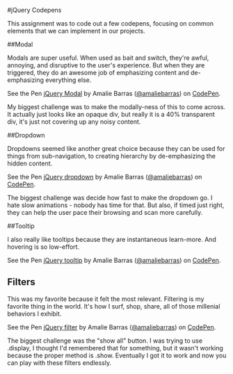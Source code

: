 #jQuery Codepens

This assignment was to code out a few codepens, focusing on common elements that we can implement in our projects. 

##Modal

Modals are super useful. When used as bait and switch, they're awful, annoying, and disruptive to the user's experience. But when they are triggered, they do an awesome job of emphasizing content and de-emphasizing everything else. 

<p data-height="266" data-theme-id="dark" data-slug-hash="oxwRLj" data-default-tab="js,result" data-user="amaliebarras" data-embed-version="2" class="codepen">See the Pen <a href="http://codepen.io/amaliebarras/pen/oxwRLj/">jQuery Modal</a> by Amalie Barras (<a href="http://codepen.io/amaliebarras">@amaliebarras</a>) on <a href="http://codepen.io">CodePen</a>.</p>
<script async src="//assets.codepen.io/assets/embed/ei.js"></script>

My biggest challenge was to make the modally-ness of this to come across. It actually just looks like an opaque div, but really it is a 40% transparent div, it's just not covering up any noisy content.

##Dropdown

Dropdowns seemed like another great choice because they can be used for things from sub-navigation, to creating hierarchy by de-emphasizing the hidden content.

<p data-height="266" data-theme-id="dark" data-slug-hash="aNwgJJ" data-default-tab="html,result" data-user="amaliebarras" data-embed-version="2" class="codepen">See the Pen <a href="http://codepen.io/amaliebarras/pen/aNwgJJ/">jQuery dropdown</a> by Amalie Barras (<a href="http://codepen.io/amaliebarras">@amaliebarras</a>) on <a href="http://codepen.io">CodePen</a>.</p>
<script async src="//assets.codepen.io/assets/embed/ei.js"></script>

The biggest challenge was decide how fast to make the dropdown go. I hate slow animations - nobody has time for that. But also, if timed just right, they can help the user pace their browsing and scan more carefully. 

##Tooltip

I also really like tooltips because they are instantaneous learn-more. And hovering is so low-effort. 

<p data-height="266" data-theme-id="dark" data-slug-hash="MyoNWp" data-default-tab="css,result" data-user="amaliebarras" data-embed-version="2" class="codepen">See the Pen <a href="http://codepen.io/amaliebarras/pen/MyoNWp/">jQuery tooltip</a> by Amalie Barras (<a href="http://codepen.io/amaliebarras">@amaliebarras</a>) on <a href="http://codepen.io">CodePen</a>.</p>
<script async src="//assets.codepen.io/assets/embed/ei.js"></script>

## Filters

This was my favorite because it felt the most relevant. Filtering is my favorite thing in the world. It's how I surf, shop, share, all of those millenial behaviors I exhibit.

<p data-height="266" data-theme-id="dark" data-slug-hash="RaZwbx" data-default-tab="html,result" data-user="amaliebarras" data-embed-version="2" class="codepen">See the Pen <a href="http://codepen.io/amaliebarras/pen/RaZwbx/">jQuery filter</a> by Amalie Barras (<a href="http://codepen.io/amaliebarras">@amaliebarras</a>) on <a href="http://codepen.io">CodePen</a>.</p>
<script async src="//assets.codepen.io/assets/embed/ei.js"></script>

The biggest challenge was the "show all" button. I was trying to use .display, I thought I'd remembered that for something, but it wasn't working because the proper method is .show. Eventually I got it to work and now you can play with these filters endlessly. 